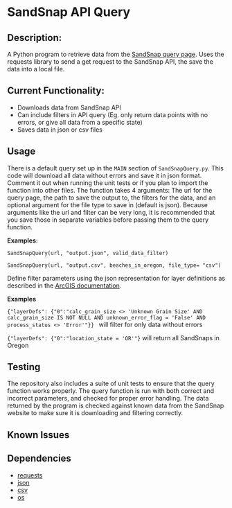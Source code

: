 
# SandSnap API Query

## Description:
 
A Python program to retrieve data from the [SandSnap query page](https://services6.arcgis.com/rZL2YPlohtwSQBWu/arcgis/rest/services/survey123_402b0c9d9dfe4bcc8b4b7d6873c710fe_fieldworker/FeatureServer/query). Uses the requests library to send a get request to the SandSnap API, the save the data into a local file.

## Current Functionality:
  
  - Downloads data from SandSnap API
  - Can include filters in API query (Eg. only return data points with no errors, or give all data from a specific state)
  - Saves data in json or csv files

## Usage

There is a default query set up in the `MAIN` section of `SandSnapQuery.py`. This code will download all data without errors and save it in json format. Comment it out when running the unit tests or if you 
plan to import the function into other files. The function takes 4 arguments: The url for the query page, the path to save the output to, the filters for the data, and an optional argument for the file type
to save in (default is json). Because arguments like the url and filter can be very long, it is recommended that you save those in separate variables before passing them to the query function.

**Examples**: 

`SandSnapQuery(url, "output.json", valid_data_filter)`

`SandSnapQuery(url, "output.csv", beaches_in_oregon, file_type= "csv")`

Define filter parameters using the json representation for layer definitions as described in the [ArcGIS documentation](https://developers.arcgis.com/rest/services-reference/enterprise/query-feature-service/#request-parameters).

**Examples**

`{"layerDefs": {"0":"calc_grain_size <> 'Unknown Grain Size' AND calc_grain_size IS NOT NULL AND unknown_error_flag = 'False' AND process_status <> 'Error'"}} ` will filter for only data without errors

`{"layerDefs": {"0":"location_state = 'OR'"}` will return all SandSnaps in Oregon

## Testing
  
The repository also includes a suite of unit tests to ensure that the query function works properly. The query function is run with both correct and incorrect parameters, and checked for proper error handling. 
The data returned by the program is checked against known data from the SandSnap website to make sure it is downloading and filtering correctly.

## Known Issues

## Dependencies

  - [requests](https://pypi.org/project/requests/)
  - [json](https://docs.python.org/3/library/json.html)
  - [csv](https://docs.python.org/3/library/csv.html)
  - [os](https://docs.python.org/3/library/os.html)
